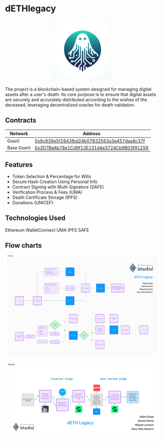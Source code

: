 


# dETHlegacy

<p align="center">
  <img src="img/logo.png" alt="Logo" width="200">
</p>

The project is a blockchain-based system designed for managing digital assets after a user's death. Its core purpose is to ensure that digital assets are securely and accurately distributed according to the wishes of the deceased, leveraging decentralized oracles for death validation.

## Contracts


| Network | Address |
| --------------- | --------------- |
| Goerli   | [0x9c839e5f2843fbd24b07832563a3e457daa8c37f](https://goerli.etherscan.io/address/0x9c839e5f2843fbd24b07832563a3e457daa8c37f)  |
|  Base Goerli | [0x3D7BeAb78e1Cd9f13E131d4e3724Cb9B03f91256](https://goerli.basescan.org/address/0x3d7beab78e1cd9f13e131d4e3724cb9b03f91256) |

## Features

- Token Selection & Percentage for Wills
- Secure Hash Creation Using Personal Info 
- Contract Signing with Multi-Signature (SAFE)
- Verification Process & Fees (UMA)
- Death Certificate Storage (IPFS)
- Donations (UNICEF)

## Technologies Used

Ethereum
WalletConnect
UMA
IPFS
SAFE

## Flow charts

![flow_1](img/flow_1.png)

![flow_2](img/flow_2.png)

